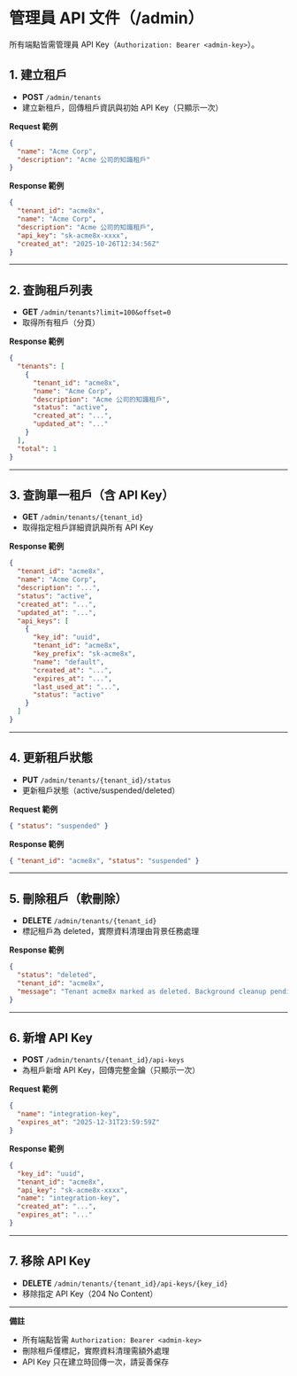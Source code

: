 # 管理員 API 文件（/admin）

所有端點皆需管理員 API Key（`Authorization: Bearer <admin-key>`）。

## 1. 建立租戶
- **POST** `/admin/tenants`
- 建立新租戶，回傳租戶資訊與初始 API Key（只顯示一次）

**Request 範例**
```json
{
  "name": "Acme Corp",
  "description": "Acme 公司的知識租戶"
}
```

**Response 範例**
```json
{
  "tenant_id": "acme8x",
  "name": "Acme Corp",
  "description": "Acme 公司的知識租戶",
  "api_key": "sk-acme8x-xxxx",
  "created_at": "2025-10-26T12:34:56Z"
}
```

---

## 2. 查詢租戶列表
- **GET** `/admin/tenants?limit=100&offset=0`
- 取得所有租戶（分頁）

**Response 範例**
```json
{
  "tenants": [
    {
      "tenant_id": "acme8x",
      "name": "Acme Corp",
      "description": "Acme 公司的知識租戶",
      "status": "active",
      "created_at": "...",
      "updated_at": "..."
    }
  ],
  "total": 1
}
```

---

## 3. 查詢單一租戶（含 API Key）
- **GET** `/admin/tenants/{tenant_id}`
- 取得指定租戶詳細資訊與所有 API Key

**Response 範例**
```json
{
  "tenant_id": "acme8x",
  "name": "Acme Corp",
  "description": "...",
  "status": "active",
  "created_at": "...",
  "updated_at": "...",
  "api_keys": [
    {
      "key_id": "uuid",
      "tenant_id": "acme8x",
      "key_prefix": "sk-acme8x",
      "name": "default",
      "created_at": "...",
      "expires_at": "...",
      "last_used_at": "...",
      "status": "active"
    }
  ]
}
```

---

## 4. 更新租戶狀態
- **PUT** `/admin/tenants/{tenant_id}/status`
- 更新租戶狀態（active/suspended/deleted）

**Request 範例**
```json
{ "status": "suspended" }
```

**Response 範例**
```json
{ "tenant_id": "acme8x", "status": "suspended" }
```

---

## 5. 刪除租戶（軟刪除）
- **DELETE** `/admin/tenants/{tenant_id}`
- 標記租戶為 deleted，實際資料清理由背景任務處理

**Response 範例**
```json
{
  "status": "deleted",
  "tenant_id": "acme8x",
  "message": "Tenant acme8x marked as deleted. Background cleanup pending."
}
```

---

## 6. 新增 API Key
- **POST** `/admin/tenants/{tenant_id}/api-keys`
- 為租戶新增 API Key，回傳完整金鑰（只顯示一次）

**Request 範例**
```json
{
  "name": "integration-key",
  "expires_at": "2025-12-31T23:59:59Z"
}
```

**Response 範例**
```json
{
  "key_id": "uuid",
  "tenant_id": "acme8x",
  "api_key": "sk-acme8x-xxxx",
  "name": "integration-key",
  "created_at": "...",
  "expires_at": "..."
}
```

---

## 7. 移除 API Key
- **DELETE** `/admin/tenants/{tenant_id}/api-keys/{key_id}`
- 移除指定 API Key（204 No Content）

---

**備註**
- 所有端點皆需 `Authorization: Bearer <admin-key>`
- 刪除租戶僅標記，實際資料清理需額外處理
- API Key 只在建立時回傳一次，請妥善保存
